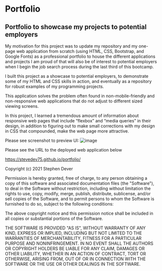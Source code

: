 # Portfolio

## Portfolio to showcase my projects to potential employers

My motivation for this project was to update my repository and my one-page web application from scratch 
(using HTML, CSS, Bootstrap, and Google Fonts) as a professional portfolio to house the different applications and projects I am
proud of that will also be of interest to potential employers when I begin the job search process during the last third of this bootcamp.

I built this project as a showcase to potential employers, to demonstrate some of my HTML and CSS skills
in action, and eventually as a repository for robust examples of my programming projects. 

This application solves the problem often found in non-mobile-friendly and non-responsive web applications
that do not adjust to different sized viewing screens. 

In this project, I learned a tremendous amount of information about responsive web pages that include
“flexbox” and “media queries” in their design, in addition to figuring out to make small corrections with my design in CSS that compounded, make the web page more attractive. 

Please see screenshot to preview UI:
![image](https://user-images.githubusercontent.com/77076615/123339874-61677180-d519-11eb-94b1-545d5baec958.png)

Please see the URL to the deployed web application below

https://stevedev75.github.io/portfolio/


Copyright (c) 2021 Stephen Dever

Permission is hereby granted, free of charge, to any person obtaining a copy
of this software and associated documentation files (the "Software"), to deal
in the Software without restriction, including without limitation the rights
to use, copy, modify, merge, publish, distribute, sublicense, and/or sell
copies of the Software, and to permit persons to whom the Software is
furnished to do so, subject to the following conditions:

The above copyright notice and this permission notice shall be included in all
copies or substantial portions of the Software.

THE SOFTWARE IS PROVIDED "AS IS", WITHOUT WARRANTY OF ANY KIND, EXPRESS OR
IMPLIED, INCLUDING BUT NOT LIMITED TO THE WARRANTIES OF MERCHANTABILITY,
FITNESS FOR A PARTICULAR PURPOSE AND NONINFRINGEMENT. IN NO EVENT SHALL THE
AUTHORS OR COPYRIGHT HOLDERS BE LIABLE FOR ANY CLAIM, DAMAGES OR OTHER
LIABILITY, WHETHER IN AN ACTION OF CONTRACT, TORT OR OTHERWISE, ARISING FROM,
OUT OF OR IN CONNECTION WITH THE SOFTWARE OR THE USE OR OTHER DEALINGS IN THE
SOFTWARE.
